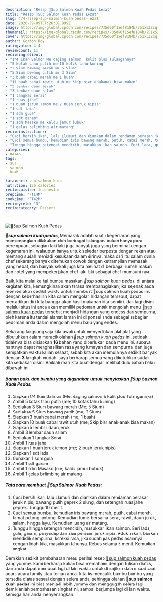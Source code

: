 ```yaml
---
description: "Resep 🍲Sup Salmon Kuah Pedas Lezat"
title: "Resep 🍲Sup Salmon Kuah Pedas Lezat"
slug: 474-resep-sup-salmon-kuah-pedas-lezat
date: 2020-09-09T07:26:07.999Z
image: https://img-global.cpcdn.com/recipes/735d60f15ef8184b/751x532cq70/🍲sup-salmon-kuah-pedas-foto-resep-utama.jpg
thumbnail: https://img-global.cpcdn.com/recipes/735d60f15ef8184b/751x532cq70/🍲sup-salmon-kuah-pedas-foto-resep-utama.jpg
cover: https://img-global.cpcdn.com/recipes/735d60f15ef8184b/751x532cq70/🍲sup-salmon-kuah-pedas-foto-resep-utama.jpg
author: Gordon Roy
ratingvalue: 4.4
reviewcount: 11
recipeingredient:
- "1/4 Ikan Salmon Me daging salmon  kulit plus Tulangannya"
- "5 kotak tahu putih me 10 kotak tahu kuning"
- "3 Sium bawang merah Me 5 Sium"
- "5 Sium bawang putih me 3 Sium"
- "3 buah cabai merah me 1 buah"
- "10 buah cabai rawit utuh me Skip biar anakanak bisa makan"
- "5 lembar daun jeruk"
- "3 lembar daun salam"
- "1 tangkai Serai"
- "1 ruas jahe"
- "1 buah jeruk lemon me 2 buah jeruk nipis"
- "1 sdt lada"
- "1 sdm gula"
- "1 sdt garam"
- "1 sdm Masako me kaldu jamur bubuk"
- "1 gelas belimbing air matang"
recipeinstructions:
- "Cuci bersih ikan, lalu Llumuri dan diamkan dalam rendaman perasan jeruk nipis, bawang putih geprek 2 siung, dan setengah ruas jahe geprek. Tunggu 10 menit."
- "Cuci semua bumbu, kemudian iris bawang merah, putih, cabai merah, tomat potong-potong. Kemudian tumis bersama serai, rawit, daun jeruk, salam, hingga layu. Kemudian tuang air matang."
- "Tunggu hingga setengah mendidih, masukkan ikan salmon. Beri lada, gula, garam, penyedap dan sisa perasan jeruk nipis. Aduk sekali, biarkan mendidih sempurna, koreksi rasa, jika sudah pas pedas asamnya dengan lidah kita, masukkan tahunya. Rebus selama 5 menit. Kemudian angkat."
categories:
- Resep
tags:
- sup
- salmon
- kuah

katakunci: sup salmon kuah 
nutrition: 136 calories
recipecuisine: Indonesian
preptime: "PT14M"
cooktime: "PT42M"
recipeyield: "3"
recipecategory: Dessert

---
```



![🍲Sup Salmon Kuah Pedas](https://img-global.cpcdn.com/recipes/735d60f15ef8184b/751x532cq70/🍲sup-salmon-kuah-pedas-foto-resep-utama.jpg)

<b><i>🍲sup salmon kuah pedas</i></b>, Memasak adalah suatu kegemaran yang menyenangkan dilakukan oleh berbagai kalangan. bukan hanya para perempuan, sebagian laki laki juga banyak juga yang berminat dengan kegemaran ini. walaupun hanya untuk sekedar berpesta dengan rekan atau memang sudah menjadi kesukaan dalam dirinya. maka dari itu dalam dunia chef sekarang banyak ditemukan cowok dengan ketrampilan memasak yang hebat, dan banyak sekali juga kita melihat di berbagai rumah makan dan hotel yang mempekerjakan chef laki laki sebagai chef mumpuni nya.



Baik, kita mulai ke hal bumbu masakan <i>🍲sup salmon kuah pedas</i>. di antara kegiatan kita, kemungkinan akan terasa membahagiakan jika sejenak anda menyediakan sedikit waktu untuk membuat 🍲sup salmon kuah pedas ini. dengan keberhasilan kita dalam mengolah hidangan tersebut, dapat menjadikan diri kita bangga akan hasil makanan kita sendiri. dan lagi disini melalui situs ini anda akan memiliki pedoman untuk mengolah menu <u>🍲sup salmon kuah pedas</u> tersebut menjadi hidangan yang endess dan sempurna, oleh karena itu tandai alamat laman ini di ponsel anda sebagai sebagian pedoman anda dalam mengolah menu baru yang endes.


Sekarang langsung saja kita awali untuk menyediakan alat alat yang dibutuhkan dalam meracik olahan <u><i>🍲sup salmon kuah pedas</i></u> ini. setidak tidaknya bisa disiapkan <b>16</b> bahan yang diperlukan pada menu ini. supaya nantinya dapat menghasilkan rasa yang lumayan dan sempurna. dan juga sempatkan waktu kalian sesaat, sebab kita akan memulainya sedikit banyak dengan <b>3</b> langkah mudah. saya berharap semua yang dibutuhkan sudah kita sediakan disini, Baiklah mari kita buat dengan melihat dulu bahan baku dibawah ini.

<!--inarticleads1-->

##### Bahan baku dan bumbu yang digunakan untuk menyiapkan 🍲Sup Salmon Kuah Pedas:

1. Siapkan 1/4 Ikan Salmon (Me; daging salmon &amp; kulit plus Tulangannya)
1. Ambil 5 kotak tahu putih (me; 10 kotak tahu kuning)
1. Sediakan 3 Sium bawang merah (Me; 5 Sium)
1. Sediakan 5 Sium bawang putih (me; 3 Sium)
1. Siapkan 3 buah cabai merah (me; 1 buah)
1. Siapkan 10 buah cabai rawit utuh (me; Skip biar anak-anak bisa makan)
1. Siapkan 5 lembar daun jeruk
1. Ambil 3 lembar daun salam
1. Sediakan 1 tangkai Serai
1. Ambil 1 ruas jahe
1. Siapkan 1 buah jeruk lemon (me; 2 buah jeruk nipis)
1. Siapkan 1 sdt lada
1. Gunakan 1 sdm gula
1. Ambil 1 sdt garam
1. Ambil 1 sdm Masako (me; kaldu jamur bubuk)
1. Ambil 1 gelas belimbing air matang




<!--inarticleads2-->

##### Tata cara membuat 🍲Sup Salmon Kuah Pedas:

1. Cuci bersih ikan, lalu Llumuri dan diamkan dalam rendaman perasan jeruk nipis, bawang putih geprek 2 siung, dan setengah ruas jahe geprek. Tunggu 10 menit.
1. Cuci semua bumbu, kemudian iris bawang merah, putih, cabai merah, tomat potong-potong. Kemudian tumis bersama serai, rawit, daun jeruk, salam, hingga layu. Kemudian tuang air matang.
1. Tunggu hingga setengah mendidih, masukkan ikan salmon. Beri lada, gula, garam, penyedap dan sisa perasan jeruk nipis. Aduk sekali, biarkan mendidih sempurna, koreksi rasa, jika sudah pas pedas asamnya dengan lidah kita, masukkan tahunya. Rebus selama 5 menit. Kemudian angkat.




Demikian sedikit pembahasan menu perihal resep <u>🍲sup salmon kuah pedas</u> yang yummy. kami berharap kalian bisa memahami dengan tulisan diatas, dan anda dapat membuat lagi di lain waktu untuk di sajikan dalam saat saat acara acara family atau teman anda. kita bs mengulik bumbu bumbu yang tersedia diatas sesuai dengan selera anda, sehingga olahan <b>🍲sup salmon kuah pedas</b> ini bisa menjadi lebih yummy dan menggugah selera lagi. demikianlah pembahasan singkat ini, sampai berjumpa lagi di lain waktu. semoga hari anda menyenangkan.
